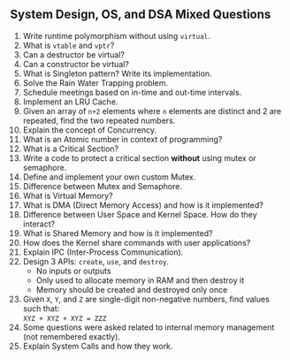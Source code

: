 ## System Design, OS, and DSA Mixed Questions

1. Write runtime polymorphism without using `virtual`.
2. What is `vtable` and `vptr`?
3. Can a destructor be virtual?
4. Can a constructor be virtual?
5. What is Singleton pattern? Write its implementation.
6. Solve the Rain Water Trapping problem.
7. Schedule meetings based on in-time and out-time intervals.
8. Implement an LRU Cache.
9. Given an array of `n+2` elements where `n` elements are distinct and 2 are repeated, find the two repeated numbers.
10. Explain the concept of Concurrency.
11. What is an Atomic number in context of programming?
12. What is a Critical Section?
13. Write a code to protect a critical section **without** using mutex or semaphore.
14. Define and implement your own custom Mutex.
15. Difference between Mutex and Semaphore.
16. What is Virtual Memory?
17. What is DMA (Direct Memory Access) and how is it implemented?
18. Difference between User Space and Kernel Space. How do they interact?
19. What is Shared Memory and how is it implemented?
20. How does the Kernel share commands with user applications?
21. Explain IPC (Inter-Process Communication).
22. Design 3 APIs: `create`, `use`, and `destroy`.  
    - No inputs or outputs  
    - Only used to allocate memory in RAM and then destroy it  
    - Memory should be created and destroyed only once
23. Given `X`, `Y`, and `Z` are single-digit non-negative numbers, find values such that:  
    `XYZ + XYZ + XYZ = ZZZ`
24. Some questions were asked related to internal memory management (not remembered exactly).
25. Explain System Calls and how they work.